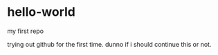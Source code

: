 # hello-world
my first repo

trying out github for the first time. dunno if i should continue this or not.
